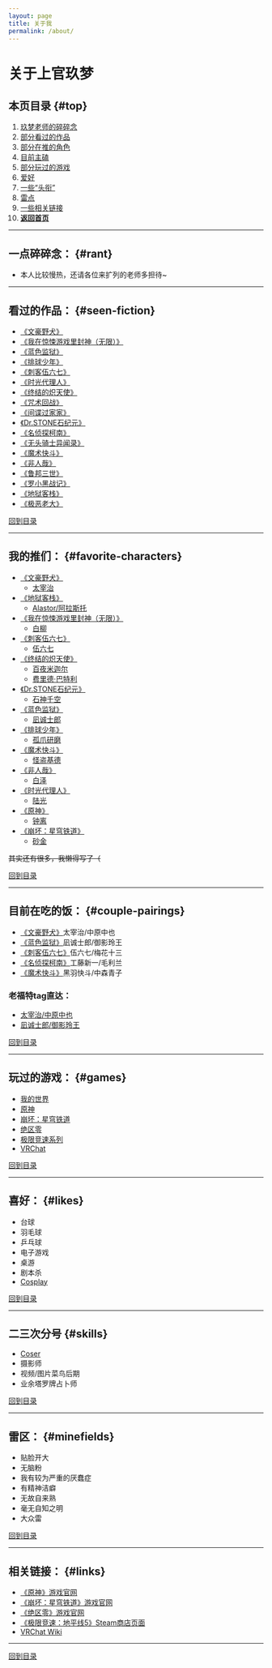 ```yaml
---
layout: page
title: 关于我
permalink: /about/
---
```


# 关于上官玖梦

## 本页目录 {#top}
1. [玖梦老师的碎碎念](#rant)
2. [部分看过的作品](#seen-fiction)
3. [部分在推的角色](#favorite-characters)
4. [目前主磕](#couple-pairings)
5. [部分玩过的游戏](#games)
6. [爱好](#likes)
7. [一些“头衔”](#skills)
8. [雷点](#minefields)
9. [一些相关链接](#links)
10. [**返回首页**](https://www.jumern.com/)

---

## 一点碎碎念： {#rant}
- 本人比较慢热，还请各位来扩列的老师多担待~

---

## 看过的作品： {#seen-fiction}
- [《文豪野犬》](https://mzh.moegirl.org.cn/%E6%96%87%E8%B1%AA%E9%87%8E%E7%8A%AC)
- [《我在惊悚游戏里封神（无限）》](https://www.jjwxc.net/onebook.php?novelid=4218910)
- [《蓝色监狱》](https://mzh.moegirl.org.cn/%E8%93%9D%E8%89%B2%E7%9B%91%E7%8B%B1)
- [《排球少年》](https://mzh.moegirl.org.cn/%E6%8E%92%E7%90%83%E5%B0%91%E5%B9%B4%EF%BC%81%EF%BC%81)
- [《刺客伍六七》](https://mzh.moegirl.org.cn/%E4%BC%8D%E5%85%AD%E4%B8%83)
- [《时光代理人》](https://mzh.moegirl.org.cn/%E6%97%B6%E5%85%89%E4%BB%A3%E7%90%86%E4%BA%BA)
- [《终结的炽天使》](https://mzh.moegirl.org.cn/%E7%BB%88%E7%BB%93%E7%9A%84%E7%82%BD%E5%A4%A9%E4%BD%BF)
- [《咒术回战》](https://mzh.moegirl.org.cn/%E5%92%92%E6%9C%AF%E5%9B%9E%E6%88%98)
- [《间谍过家家》](https://mzh.moegirl.org.cn/%E9%97%B4%E8%B0%8D%E8%BF%87%E5%AE%B6%E5%AE%B6)
- [《Dr.STONE石纪元》](https://mzh.moegirl.org.cn/%E7%9F%B3%E7%BA%AA%E5%85%83)
- [《名侦探柯南》](https://mzh.moegirl.org.cn/%E5%90%8D%E4%BE%A6%E6%8E%A2%E6%9F%AF%E5%8D%97)
- [《无头骑士异闻录》](https://mzh.moegirl.org.cn/%E6%97%A0%E5%A4%B4%E9%AA%91%E5%A3%AB%E5%BC%82%E9%97%BB%E5%BD%95)
- [《魔术快斗》](https://mzh.moegirl.org.cn/%E9%AD%94%E6%9C%AF%E5%BF%AB%E6%96%97)
- [《非人哉》](https://mzh.moegirl.org.cn/%E9%9D%9E%E4%BA%BA%E5%93%89)
- [《鲁邦三世》](https://mzh.moegirl.org.cn/%E9%B2%81%E9%82%A6%E4%B8%89%E4%B8%96)
- [《罗小黑战记》](https://mzh.moegirl.org.cn/%E7%BD%97%E5%B0%8F%E9%BB%91%E6%88%98%E8%AE%B0)
- [《地狱客栈》](https://mzh.moegirl.org.cn/%E5%9C%B0%E7%8B%B1%E5%AE%A2%E6%A0%88)
- [《极恶老大》](https://mzh.moegirl.org.cn/%E6%9E%81%E6%81%B6%E8%80%81%E5%A4%A7)

[回到目录](#top)

---

## 我的推们： {#favorite-characters}
- [《文豪野犬》](https://mzh.moegirl.org.cn/%E6%96%87%E8%B1%AA%E9%87%8E%E7%8A%AC)
    - [太宰治](https://mzh.moegirl.org.cn/%E6%96%87%E8%B1%AA%E9%87%8E%E7%8A%AC:%E5%A4%AA%E5%AE%B0%E6%B2%BB)
- [《地狱客栈》](https://mzh.moegirl.org.cn/%E5%9C%B0%E7%8B%B1%E5%AE%A2%E6%A0%88)
    - [Alastor/阿拉斯托](https://mzh.moegirl.org.cn/%E9%98%BF%E6%8B%89%E6%96%AF%E6%89%98)
- [《我在惊悚游戏里封神（无限）》](https://www.jjwxc.net/onebook.php?novelid=4218910)
    - [白柳](https://baike.baidu.com/item/%E7%99%BD%E6%9F%B3/61123703)
- [《刺客伍六七》](https://mzh.moegirl.org.cn/%E4%BC%8D%E5%85%AD%E4%B8%83)
    - [伍六七](https://mzh.moegirl.org.cn/%E4%BC%8D%E5%85%AD%E4%B8%83(%E8%A7%92%E8%89%B2)#)
- [《终结的炽天使》](https://mzh.moegirl.org.cn/%E7%BB%88%E7%BB%93%E7%9A%84%E7%82%BD%E5%A4%A9%E4%BD%BF)
    - [百夜米迦尔](https://mzh.moegirl.org.cn/%E7%99%BE%E5%A4%9C%E7%B1%B3%E8%BF%A6%E5%B0%94)
    - [费里德·巴特利](https://mzh.moegirl.org.cn/%E8%B4%B9%E9%87%8C%E5%BE%B7%C2%B7%E5%B7%B4%E7%89%B9%E5%88%A9)
- [《Dr.STONE石纪元》](https://mzh.moegirl.org.cn/%E7%9F%B3%E7%BA%AA%E5%85%83)
    - [石神千空](https://mzh.moegirl.org.cn/%E7%9F%B3%E7%A5%9E%E5%8D%83%E7%A9%BA)
- [《蓝色监狱》](https://mzh.moegirl.org.cn/%E8%93%9D%E8%89%B2%E7%9B%91%E7%8B%B1)
    - [凪诚士郎](https://mzh.moegirl.org.cn/%E5%87%AA%E8%AF%9A%E5%A3%AB%E9%83%8E)
- [《排球少年》](https://mzh.moegirl.org.cn/%E6%8E%92%E7%90%83%E5%B0%91%E5%B9%B4%EF%BC%81%EF%BC%81)
    - [孤爪研磨](https://mzh.moegirl.org.cn/%E5%AD%A4%E7%88%AA%E7%A0%94%E7%A3%A8)
- [《魔术快斗》](https://mzh.moegirl.org.cn/%E9%AD%94%E6%9C%AF%E5%BF%AB%E6%96%97)
    - [怪盗基德](https://mzh.moegirl.org.cn/%E6%80%AA%E7%9B%97%E5%9F%BA%E5%BE%B7)
- [《非人哉》](https://mzh.moegirl.org.cn/%E9%9D%9E%E4%BA%BA%E5%93%89)
    - [白泽](https://mzh.moegirl.org.cn/%E9%9D%9E%E4%BA%BA%E5%93%89:%E7%99%BD%E6%B3%BD)
- [《时光代理人》](https://mzh.moegirl.org.cn/%E6%97%B6%E5%85%89%E4%BB%A3%E7%90%86%E4%BA%BA)
    - [陆光](https://mzh.moegirl.org.cn/%E9%99%86%E5%85%89)
- [《原神》](https://mzh.moegirl.org.cn/%E5%8E%9F%E7%A5%9E)
    - [钟离](https://mzh.moegirl.org.cn/%E9%92%9F%E7%A6%BB)
- [《崩坏：星穹铁道》](https://mzh.moegirl.org.cn/%E5%B4%A9%E5%9D%8F%EF%BC%9A%E6%98%9F%E7%A9%B9%E9%93%81%E9%81%93)
    - [砂金](https://mzh.moegirl.org.cn/%E7%A0%82%E9%87%91)

~~其实还有很多，我懒得写了（~~

[回到目录](#top)

---

## 目前在吃的饭： {#couple-pairings}
- [《文豪野犬》](https://mzh.moegirl.org.cn/%E6%96%87%E8%B1%AA%E9%87%8E%E7%8A%AC)太宰治/中原中也
- [《蓝色监狱》](https://mzh.moegirl.org.cn/%E8%93%9D%E8%89%B2%E7%9B%91%E7%8B%B1)凪诚士郎/御影玲王
- [《刺客伍六七》](https://mzh.moegirl.org.cn/%E4%BC%8D%E5%85%AD%E4%B8%83)伍六七/梅花十三
- [《名侦探柯南》](https://mzh.moegirl.org.cn/%E5%90%8D%E4%BE%A6%E6%8E%A2%E6%9F%AF%E5%8D%97)工藤新一/毛利兰
- [《魔术快斗》](https://mzh.moegirl.org.cn/%E9%AD%94%E6%9C%AF%E5%BF%AB%E6%96%97)黑羽快斗/中森青子

### 老福特tag直达：
- [太宰治/中原中也](https://www.lofter.com/tag/%E5%A4%AA%E4%B8%AD)
- [凪诚士郎/御影玲王](https://www.lofter.com/tag/%E5%87%AA%E7%8E%B2)

[回到目录](#top)

---

## 玩过的游戏： {#games}
- [我的世界](https://zh.minecraft.wiki/)
- [原神](https://mzh.moegirl.org.cn/%E5%8E%9F%E7%A5%9E)
- [崩坏：星穹铁道](https://mzh.moegirl.org.cn/%E5%B4%A9%E5%9D%8F%EF%BC%9A%E6%98%9F%E7%A9%B9%E9%93%81%E9%81%93)
- [绝区零](https://mzh.moegirl.org.cn/%E7%BB%9D%E5%8C%BA%E9%9B%B6)
- [极限竞速系列](https://mzh.moegirl.org.cn/%E6%9E%81%E9%99%90%E7%AB%9E%E9%80%9F%E7%B3%BB%E5%88%97)
- [VRChat](https://mzh.moegirl.org.cn/VRChat)

[回到目录](#top)

---

## 喜好： {#likes}
- 台球
- 羽毛球
- 乒乓球
- 电子游戏
- 桌游
- 剧本杀
- [Cosplay](https://mzh.moegirl.org.cn/Cosplay(%E6%B4%BB%E5%8A%A8)#)

[回到目录](#top)

---

## 二三次分号 {#skills}
- [Coser](https://mzh.moegirl.org.cn/Cosplayer)
- 摄影师
- 视频/图片菜鸟后期
- 业余塔罗牌占卜师

[回到目录](#top)

---

## 雷区： {#minefields}
- 贴脸开大
- 无脑粉
- 我有较为严重的厌蠢症
- 有精神洁癖
- 无故自来熟
- 毫无自知之明
- 大众雷

[回到目录](#top)

---

## 相关链接： {#links}
- [《原神》游戏官网](https://www.yuanshen.com/)
- [《崩坏：星穹铁道》游戏官网](https://sr.mihoyo.com/)
- [《绝区零》游戏官网](https://zzz.mihoyo.com/main/)
- [《极限竞速：地平线5》Steam商店页面](https://store.steampowered.com/app/1551360/_5/?l=schinese)
- [VRChat Wiki](https://wiki.vrchat.com/wiki/Getting_Started/zh-hans)

---

[回到目录](#top)